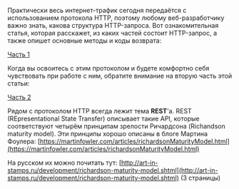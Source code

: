 Практически весь интернет-трафик сегодня передаётся с использованием протокола HTTP, поэтому любому веб-разработчику важно знать, какова структура HTTP-запроса. Вот ознакомительная статья, которая расскажет, из каких частей состоит HTTP-запрос, а также опишет основные методы и коды возврата:

[Часть 1](https://ruseller.com/lessons.php?id=1726&rub=28)

Когда вы освоитесь с этим протоколом и будете комфортно себя чувствовать при работе с ним, обратите внимание на вторую часть этой статьи:

[Часть 2](https://ruseller.com/lessons.php?rub=28&id=1777)

Рядом с протоколом HTTP всегда лежит тема **REST**'a. REST \(REpresentational State Transfer\) описывает такие API, которые соответствуют четырём принципам зрелости Ричардсона \(Richandson maturity model\). Эти принципы хорошо описаны в блоге Мартина Фоулера: [https://martinfowler.com/articles/richardsonMaturityModel.html](https://martinfowler.com/articles/richardsonMaturityModel.html)

На русском их можно почитать тут: [http://art-in-stamps.ru/development/richardson-maturity-model.shtml](http://art-in-stamps.ru/development/richardson-maturity-model.shtml) \(3 страницы\)

